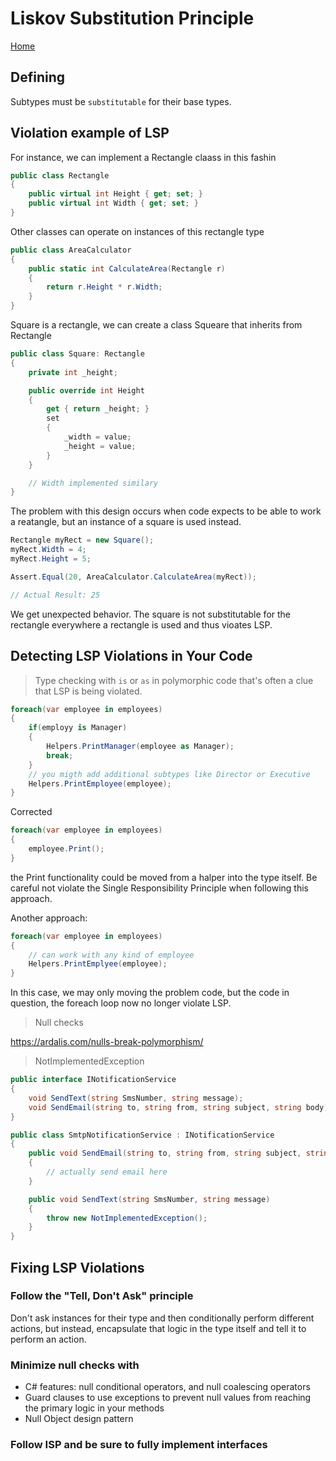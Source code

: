 ﻿# Liskov Substitution Principle

[Home](README.md)

## Defining

Subtypes must be `substitutable` for their base types.

## Violation example of LSP

For instance, we can implement a Rectangle claass in this fashin
```C#
public class Rectangle
{ 
    public virtual int Height { get; set; }
    public virtual int Width { get; set; }
}
``` 

Other classes can operate on instances of this rectangle type

```C#
public class AreaCalculator
{ 
    public static int CalculateArea(Rectangle r)
    {
        return r.Height * r.Width;
    }
}
``` 

Square is a rectangle, we can create a class Squeare that inherits from Rectangle

```C#
public class Square: Rectangle
{ 
    private int _height;

    public override int Height 
    {
        get { return _height; }
        set
        {
            _width = value;
            _height = value;
        }
    }

    // Width implemented similary
}
``` 

The problem with this design occurs when code expects to be able to work a reatangle, 
but an instance of a square is used instead.

```C#
Rectangle myRect = new Square();
myRect.Width = 4;
myRect.Height = 5;

Assert.Equal(20, AreaCalculator.CalculateArea(myRect));

// Actual Result: 25
``` 
We get unexpected behavior. 
The square is not substitutable for the rectangle everywhere a rectangle is used 
and thus vioates LSP.

## Detecting LSP Violations in Your Code

> Type checking with `is` or `as` in polymorphic code that's often a clue that LSP is being violated.
```C#
foreach(var employee in employees)
{
    if(employy is Manager)
    {
        Helpers.PrintManager(employee as Manager);
        break;
    }
    // you migth add additional subtypes like Director or Executive
    Helpers.PrintEmployee(employee);
}
```
Corrected
```C#
foreach(var employee in employees)
{
    employee.Print();
}
```
the Print functionality could be moved from a halper into the type itself.
Be careful not violate the Single Responsibility Principle when following this approach.

Another approach:
```C#
foreach(var employee in employees)
{
    // can work with any kind of employee
    Helpers.PrintEmplyee(employee);
}
```
In this case, we may only moving the problem code, but the code in question, 
the foreach loop now no longer violate LSP.

> Null checks

https://ardalis.com/nulls-break-polymorphism/

> NotImplementedException

```C# 
public interface INotificationService
{
    void SendText(string SmsNumber, string message);
    void SendEmail(string to, string from, string subject, string body);
}

public class SmtpNotificationService : INotificationService
{
    public void SendEmail(string to, string from, string subject, string body)
    {
        // actually send email here
    }

    public void SendText(string SmsNumber, string message)
    {
        throw new NotImplementedException();
    }
}
```

## Fixing LSP Violations

### Follow the "Tell, Don't Ask" principle
Don't ask instances for their type and then conditionally perform different actions, 
but instead, encapsulate that logic in the type itself and tell it to perform an action.

### Minimize null checks with 
- C# features: null conditional operators, and null coalescing operators
- Guard clauses to use exceptions to prevent null values from reaching the primary logic in your methods
- Null Object design pattern

### Follow ISP and be sure to fully implement interfaces